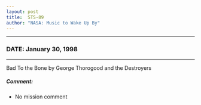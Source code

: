 ```yaml
---
layout: post
title:  STS-89
author: "NASA: Music to Wake Up By"
---
```


----
### DATE: January 30, 1998
----
Bad To the Bone by George Thorogood and the Destroyers

##### Comment:
* No mission comment
